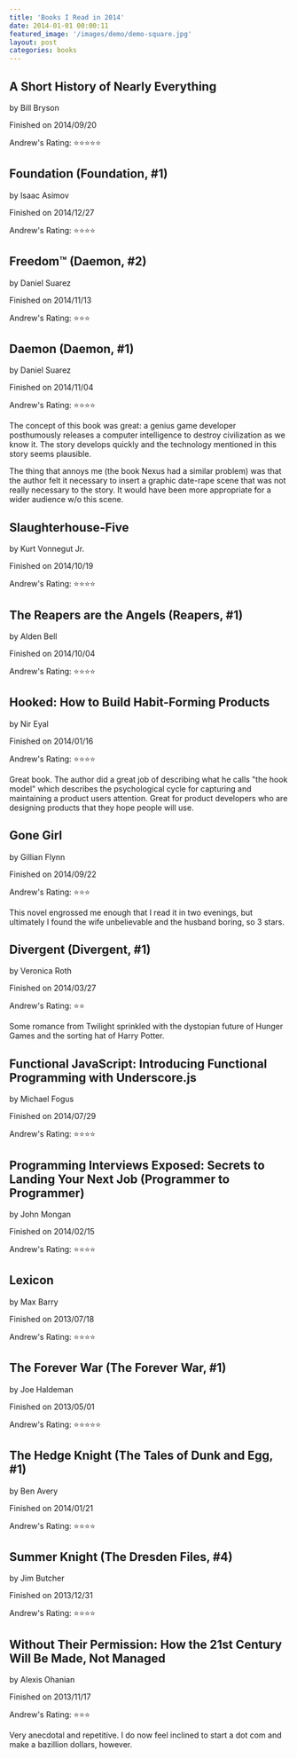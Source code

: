 ```yaml
---
title: 'Books I Read in 2014'
date: 2014-01-01 00:00:11
featured_image: '/images/demo/demo-square.jpg' 
layout: post
categories: books
---
```

                        

## A Short History of Nearly Everything
by Bill Bryson

Finished on 2014/09/20

Andrew's Rating: ⭐️⭐️⭐️⭐️⭐️


## Foundation (Foundation, #1)
by Isaac Asimov

Finished on 2014/12/27

Andrew's Rating: ⭐️⭐️⭐️⭐️


## Freedom™ (Daemon, #2)
by Daniel Suarez

Finished on 2014/11/13

Andrew's Rating: ⭐️⭐️⭐️


## Daemon (Daemon, #1)
by Daniel Suarez

Finished on 2014/11/04

Andrew's Rating: ⭐️⭐️⭐️⭐️


The concept of this book was great: a genius game developer posthumously releases a computer intelligence to destroy civilization as we know it.  The story develops quickly and the technology mentioned in this story seems plausible.  

The thing that annoys me (the book Nexus had a similar problem) was that the author felt it necessary to insert a graphic date-rape scene that was not really necessary to the story.  It would have been more appropriate for a wider audience w/o this scene.


## Slaughterhouse-Five
by Kurt Vonnegut Jr.

Finished on 2014/10/19

Andrew's Rating: ⭐️⭐️⭐️⭐️


## The Reapers are the Angels (Reapers, #1)
by Alden Bell

Finished on 2014/10/04

Andrew's Rating: ⭐️⭐️⭐️⭐️


## Hooked: How to Build Habit-Forming Products
by Nir   Eyal

Finished on 2014/01/16

Andrew's Rating: ⭐️⭐️⭐️⭐️


Great book.  The author did a great job of describing what he calls "the hook model" which describes the psychological cycle for capturing and maintaining a product users attention.   Great for product developers who are designing products that they hope people will use.


## Gone Girl
by Gillian Flynn

Finished on 2014/09/22

Andrew's Rating: ⭐️⭐️⭐️


This novel engrossed me enough that I read it in two evenings, but ultimately I found the wife unbelievable and the husband boring, so 3 stars.  


## Divergent (Divergent, #1)
by Veronica Roth

Finished on 2014/03/27

Andrew's Rating: ⭐️⭐️


Some romance from Twilight sprinkled with the dystopian future of Hunger Games and the sorting hat of Harry Potter.


## Functional JavaScript: Introducing Functional Programming with Underscore.js
by Michael Fogus

Finished on 2014/07/29

Andrew's Rating: ⭐️⭐️⭐️⭐️


## Programming Interviews Exposed: Secrets to Landing Your Next Job (Programmer to Programmer)
by John Mongan

Finished on 2014/02/15

Andrew's Rating: ⭐️⭐️⭐️⭐️


## Lexicon
by Max Barry

Finished on 2013/07/18

Andrew's Rating: ⭐️⭐️⭐️⭐️


## The Forever War (The Forever War, #1)
by Joe Haldeman

Finished on 2013/05/01

Andrew's Rating: ⭐️⭐️⭐️⭐️⭐️


## The Hedge Knight (The Tales of Dunk and Egg, #1)
by Ben Avery

Finished on 2014/01/21

Andrew's Rating: ⭐️⭐️⭐️⭐️


## Summer Knight (The Dresden Files, #4)
by Jim Butcher

Finished on 2013/12/31

Andrew's Rating: ⭐️⭐️⭐️⭐️


## Without Their Permission: How the 21st Century Will Be Made, Not Managed
by Alexis Ohanian

Finished on 2013/11/17

Andrew's Rating: ⭐️⭐️⭐️


Very anecdotal and repetitive.  I do now feel inclined to start a dot com and make a bazillion dollars, however.
